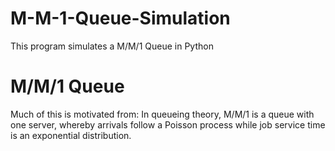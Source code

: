 # M-M-1-Queue-Simulation
This program simulates a M/M/1 Queue in Python

# M/M/1 Queue
Much of this is motivated from:
In queueing theory, M/M/1 is a queue with one server, whereby arrivals follow a Poisson process while job service time is an exponential distribution.
